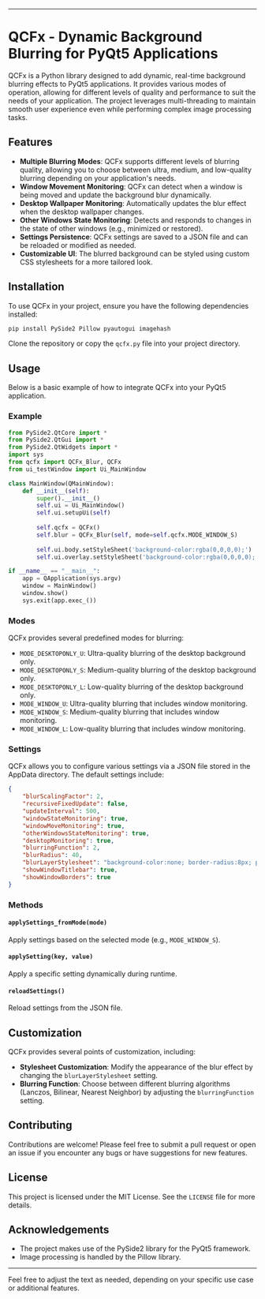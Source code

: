 
---

# QCFx - Dynamic Background Blurring for PyQt5 Applications

QCFx is a Python library designed to add dynamic, real-time background blurring effects to PyQt5 applications. It provides various modes of operation, allowing for different levels of quality and performance to suit the needs of your application. The project leverages multi-threading to maintain smooth user experience even while performing complex image processing tasks.

## Features

- **Multiple Blurring Modes**: QCFx supports different levels of blurring quality, allowing you to choose between ultra, medium, and low-quality blurring depending on your application's needs.
- **Window Movement Monitoring**: QCFx can detect when a window is being moved and update the background blur dynamically.
- **Desktop Wallpaper Monitoring**: Automatically updates the blur effect when the desktop wallpaper changes.
- **Other Windows State Monitoring**: Detects and responds to changes in the state of other windows (e.g., minimized or restored).
- **Settings Persistence**: QCFx settings are saved to a JSON file and can be reloaded or modified as needed.
- **Customizable UI**: The blurred background can be styled using custom CSS stylesheets for a more tailored look.

## Installation

To use QCFx in your project, ensure you have the following dependencies installed:

```bash
pip install PySide2 Pillow pyautogui imagehash
```

Clone the repository or copy the `qcfx.py` file into your project directory.

## Usage

Below is a basic example of how to integrate QCFx into your PyQt5 application.

### Example

```python
from PySide2.QtCore import *
from PySide2.QtGui import *
from PySide2.QtWidgets import *
import sys
from qcfx import QCFx_Blur, QCFx
from ui_testWindow import Ui_MainWindow

class MainWindow(QMainWindow):
    def __init__(self):
        super().__init__()
        self.ui = Ui_MainWindow()
        self.ui.setupUi(self)
        
        self.qcfx = QCFx()
        self.blur = QCFx_Blur(self, mode=self.qcfx.MODE_WINDOW_S)
        
        self.ui.body.setStyleSheet('background-color:rgba(0,0,0,0);')
        self.ui.overlay.setStyleSheet('background-color:rgba(0,0,0,0);')

if __name__ == "__main__":
    app = QApplication(sys.argv)
    window = MainWindow()
    window.show()
    sys.exit(app.exec_())
```

### Modes

QCFx provides several predefined modes for blurring:

- `MODE_DESKTOPONLY_U`: Ultra-quality blurring of the desktop background only.
- `MODE_DESKTOPONLY_S`: Medium-quality blurring of the desktop background only.
- `MODE_DESKTOPONLY_L`: Low-quality blurring of the desktop background only.
- `MODE_WINDOW_U`: Ultra-quality blurring that includes window monitoring.
- `MODE_WINDOW_S`: Medium-quality blurring that includes window monitoring.
- `MODE_WINDOW_L`: Low-quality blurring that includes window monitoring.

### Settings

QCFx allows you to configure various settings via a JSON file stored in the AppData directory. The default settings include:

```json
{
    "blurScalingFactor": 2,
    "recursiveFixedUpdate": false,
    "updateInterval": 500,
    "windowStateMonitoring": true,
    "windowMoveMonitoring": true,
    "otherWindowsStateMonitoring": true,
    "desktopMonitoring": true,
    "blurringFunction": 2,
    "blurRadius": 40,
    "blurLayerStylesheet": "background-color:none; border-radius:8px; padding:2px;",
    "showWindowTitlebar": true,
    "showWindowBorders": true
}
```

### Methods

#### `applySettings_fromMode(mode)`
Apply settings based on the selected mode (e.g., `MODE_WINDOW_S`).

#### `applySetting(key, value)`
Apply a specific setting dynamically during runtime.

#### `reloadSettings()`
Reload settings from the JSON file.

## Customization

QCFx provides several points of customization, including:

- **Stylesheet Customization**: Modify the appearance of the blur effect by changing the `blurLayerStylesheet` setting.
- **Blurring Function**: Choose between different blurring algorithms (Lanczos, Bilinear, Nearest Neighbor) by adjusting the `blurringFunction` setting.

## Contributing

Contributions are welcome! Please feel free to submit a pull request or open an issue if you encounter any bugs or have suggestions for new features.

## License

This project is licensed under the MIT License. See the `LICENSE` file for more details.

## Acknowledgements

- The project makes use of the PySide2 library for the PyQt5 framework.
- Image processing is handled by the Pillow library.

---

Feel free to adjust the text as needed, depending on your specific use case or additional features.